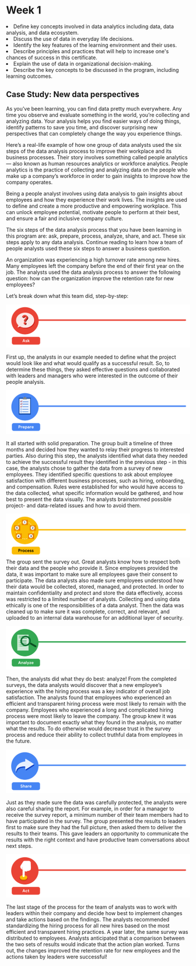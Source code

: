 # Week 1

<li>Define key concepts involved in data analytics including data, data analysis, and data ecosystem.
<li>Discuss the use of data in everyday life decisions.
<li>Identify the key features of the learning environment and their uses.
<li>Describe principles and practices that will help to increase one's chances of success in this certificate.
<li>Explain the use of data in organizational decision-making.
<li>Describe the key concepts to be discussed in the program, including learning outcomes.

## Case Study: New data perspectives

As you’ve been learning, you can find data pretty much everywhere. Any time you observe and evaluate something in the world, you’re collecting and analyzing data. Your analysis helps you find easier ways of doing things, identify patterns to save you time, and discover surprising new perspectives that can completely change the way you experience things.

Here’s a real-life example of how one group of data analysts used the six steps of the data analysis process to improve their workplace and its business processes. Their story involves something called people analytics — also known as human resources analytics or workforce analytics. People analytics is the practice of collecting and analyzing data on the people who make up a company’s workforce in order to gain insights to improve how the company operates.

Being a people analyst involves using data analysis to gain insights about employees and how they experience their work lives. The insights are used to define and create a more productive and empowering workplace. This can unlock employee potential, motivate people to perform at their best, and ensure a fair and inclusive company culture. 

The six steps of the data analysis process that you have been learning in this program are: ask, prepare, process, analyze, share, and act. These six steps apply to any data analysis. Continue reading to learn how a team of people analysts used these six steps to answer a business question. 

An organization was experiencing a high turnover rate among new hires. Many employees left the company before the end of their first year on the job. The analysts used the data analysis process to answer the following question: how can the organization improve the retention rate for new employees? 

Let’s break down what this team did, step-by-step:

![](images/ask.png)

First up, the analysts in our example needed to define what the project would look like and what would qualify as a successful result. So, to determine these things, they asked effective questions and collaborated with leaders and managers who were interested in the outcome of their people analysis.  

![](images/prepare.png)

It all started with solid preparation. The group built a timeline of three months and decided how they wanted to relay their progress to interested parties. Also during this step, the analysts identified what data they needed to achieve the successful result they identified in the previous step - in this case, the analysts chose to gather the data from a survey of new employees. They identified specific questions to ask about employee satisfaction with different business processes, such as hiring, onboarding, and compensation. Rules were established for who would have access to the data collected, what specific information would be gathered, and how best to present the data visually. The analysts brainstormed possible project- and data-related issues and how to avoid them.

![](images/process.png)
The group sent the survey out. Great analysts know how to respect both their data and the people who provide it. Since employees provided the data, it was important to make sure all employees gave their consent to participate. The data analysts also made sure employees understood how their data would be collected, stored, managed, and protected. In order to maintain confidentiality and protect and store the data effectively, access was restricted to a limited number of analysts. Collecting and using data ethically is one of the responsibilities of a data analyst. Then the data was cleaned up to make sure it was complete, correct, and relevant, and uploaded to an internal data warehouse for an additional layer of security. 



![](images/analyze.png)

Then, the analysts did what they do best: analyze! From the completed surveys, the data analysts would discover that a new employee’s experience with the hiring process was a key indicator of overall job satisfaction. The analysts found that employees who experienced an efficient and transparent hiring process were most likely to remain with the company. Employees who experienced a long and complicated hiring process were most likely to leave the company. The group knew it was important to document exactly what they found in the analysis, no matter what the results. To do otherwise would decrease trust in the survey process and reduce their ability to collect truthful data from employees in the future. 



![](images/share.png)

Just as they made sure the data was carefully protected, the analysts were also careful sharing the report. For example, in order for a manager to receive the survey report, a minimum number of their team members had to have participated in the survey. The group presented the results to leaders first to make sure they had the full picture, then asked them to deliver the results to their teams. This gave leaders an opportunity to communicate the results with the right context and have productive team conversations about next steps. 

![](images/act.png)

The last stage of the process for the team of analysts was to work with leaders within their company and decide how best to implement changes and take actions based on the findings. The analysts recommended standardizing the hiring process for all new hires based on the most efficient and transparent hiring practices. A year later, the same survey was distributed to employees. Analysts anticipated that a comparison between the two sets of results would indicate that the action plan worked. Turns out, the changes improved the retention rate for new employees and the actions taken by leaders were successful! 
